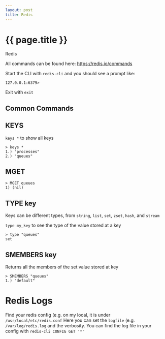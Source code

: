 ```yaml
---
layout: post
title: Redis
---
```



# {{ page.title }}

Redis

All commands can be found here: https://redis.io/commands

Start the CLI with `redis-cli` and you should see a prompt like:

    127.0.0.1:6379>

Exit with `exit`

## Common Commands

## KEYS

`keys *` to show all keys

    > keys *
    1.) "processes"
    2.) "queues"

## MGET

    > MGET queues
    1) (nil)

## TYPE key

Keys can be different types, from `string`, `list`, `set`, `zset`, `hash`, and `stream`

`type my_key` to see the type of the value stored at a key

    > type "queues"
    set

## SMEMBERS key

Returns all the members of the set value stored at key

    > SMEMBERS "queues"
    1.) "default"

# Redis Logs

Find your redis config (e.g. on my local, it is under `/usr/local/etc/redis.conf`
Here you can set the `logfile` (e.g. `/var/log/redis.log` and the verbosity.
You can find the log file in your config with `redis-cli CONFIG GET '*'`

